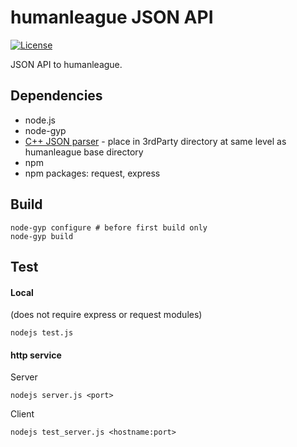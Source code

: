 # humanleague JSON API

[![License](http://img.shields.io/badge/license-GPL%20%28%3E=%202%29-brightgreen.svg?style=flat)](http://www.gnu.org/licenses/gpl-3.0.html) 

JSON API to humanleague. 

## Dependencies

- node.js
- node-gyp
- [C++ JSON parser](http://github.com/nlohmann/json) - place in 3rdParty directory at same level as humanleague base directory
- npm
- npm packages: request, express 

## Build

```
node-gyp configure # before first build only
node-gyp build
```

## Test 
#### Local
(does not require express or request modules)
```
nodejs test.js
```
#### http service
Server
```
nodejs server.js <port>
```
Client
```
nodejs test_server.js <hostname:port>
```
